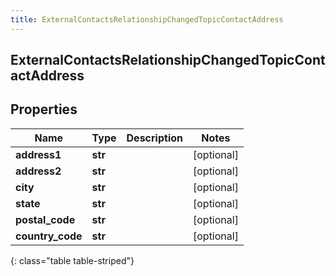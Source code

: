```yaml
---
title: ExternalContactsRelationshipChangedTopicContactAddress
---
```

## ExternalContactsRelationshipChangedTopicContactAddress

## Properties

|Name | Type | Description | Notes|
|------------ | ------------- | ------------- | -------------|
| **address1** | **str** |  | [optional] |
| **address2** | **str** |  | [optional] |
| **city** | **str** |  | [optional] |
| **state** | **str** |  | [optional] |
| **postal_code** | **str** |  | [optional] |
| **country_code** | **str** |  | [optional] |
{: class="table table-striped"}


